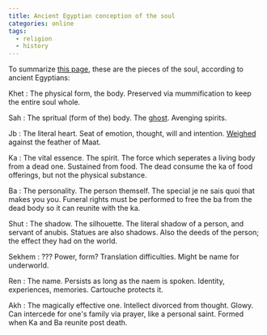 ```yaml
---
title: Ancient Egyptian conception of the soul
categories: online
tags:
  - religion
  - history
---
```



To summarize [this page](https://en.wikipedia.org/wiki/Ancient_Egyptian_conception_of_the_soul),
these are the pieces of the soul, according to ancient Egyptians:

Khet
: The physical form, the body. Preserved via mummification to keep the entire soul whole.

Sah
: The spritual (form of the) body. The [ghost](https://en.wikipedia.org/wiki/Khonsuemheb_and_the_Ghost). Avenging spirits.

Jb
: The literal heart. Seat of emotion, thought, will and intention. [Weighed](https://en.wikipedia.org/wiki/Ancient_Egyptian_afterlife_beliefs#Judgement_of_the_dead) against the feather of Maat.

Ka
: The vital essence. The spirit. The force which seperates a living body from a dead one. Sustained from food. The dead consume the ka of food offerings, but not the physical substance.

Ba
: The personality. The person themself. The special je ne sais quoi that makes you you. Funeral rights must be performed to free the ba from the dead body so it can reunite with the ka.

Shut
: The shadow. The silhouette. The literal shadow of a person, and servant of anubis. Statues are also shadows. Also the deeds of the person; the effect they had on the world.

Sekhem
: ??? Power, form? Translation difficulties. Might be name for underworld.

Ren
: The name. Persists as long as the naem is spoken. Identity, experiences, memories. Cartouche protects it.

Akh
: The magically effective one. Intellect divorced from thought. Glowy. Can intercede for one's family via prayer, like a personal saint. Formed when Ka and Ba reunite post death.